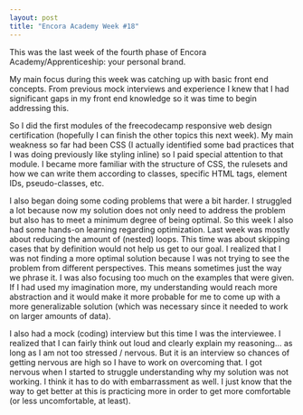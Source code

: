 ```yaml
---
layout: post
title: "Encora Academy Week #18"
--- 
```

This was the last week of the fourth phase of Encora Academy/Apprenticeship: your personal brand.

My main focus during this week was catching up with basic front end concepts. From previous mock interviews and experience I knew that I had significant gaps in my front end knowledge so it was time to begin addressing this.

So I did the first modules of the freecodecamp responsive web design certification (hopefully I can finish the other topics this next week). My main weakness so far had been CSS (I actually identified some bad practices that I was doing previously like styling inline) so I paid special attention to that module. I became more familiar with the structure of CSS, the rulesets and how we can write them according to classes, specific HTML tags, element IDs, pseudo-classes, etc.

I also began doing some coding problems that were a bit harder. I struggled a lot because now my solution does not only need to address the problem but also has to meet a minimum degree of being optimal. So this week I also had some hands-on learning regarding optimization. Last week was mostly about reducing the amount of (nested) loops. This time was about skipping cases that by definition would not help us get to our goal. I realized that I was not finding a more optimal solution because I was not trying to see the problem from different perspectives. This means sometimes just the way we phrase it. I was also focusing too much on the examples that were given. If I had used my imagination more, my understanding would reach more abstraction and it would make it more probable for me to come up with a more generalizable solution (which was necessary since it needed to work on larger amounts of data).

I also had a mock (coding) interview but this time I was the interviewee. I realized that I can fairly think out loud and clearly explain my reasoning... as long as I am not too stressed / nervous. But it is an interview so chances of getting nervous are high so I have to work on overcoming that. I got nervous when I started to struggle understanding why my solution was not working. I think it has to do with embarrassment as well. I just know that the way to get better at this is practicing more in order to get more comfortable (or less uncomfortable, at least).
